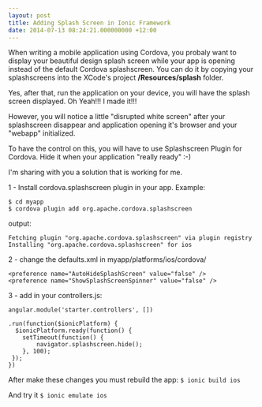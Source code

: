 ```yaml
---
layout: post
title: Adding Splash Screen in Ionic Framework
date: 2014-07-13 08:24:21.000000000 +12:00
---
```

When writing a mobile application using Cordova, you probaly want to display your beautiful design splash screen while your app is opening instead of the default Cordova splashscreen. You can do it by copying your splashscreens into the XCode's project **/Resources/splash** folder.

Yes, after that, run the application on your device, you will have the splash screen displayed. Oh Yeah!!! I made it!!!

However, you will notice a little "disrupted white screen" after your splashscreen disappear and application opening it's browser and your "webapp" initialized.

To have the control on this, you will have to use Splashscreen Plugin for Cordova. Hide it when your application "really ready" :-)  

I'm sharing with you a solution that is working for me.

1 - Install cordova.splashscreen plugin in your app. Example:

	$ cd myapp
    $ cordova plugin add org.apache.cordova.splashscreen

output:

    Fetching plugin "org.apache.cordova.splashscreen" via plugin registry
    Installing "org.apache.cordova.splashscreen" for ios


2 - change the defaults.xml in myapp/platforms/ios/cordova/

    <preference name="AutoHideSplashScreen" value="false" />
    <preference name="ShowSplashScreenSpinner" value="false" />


3 - add in your controllers.js:

    angular.module('starter.controllers', [])

    .run(function($ionicPlatform) {
      $ionicPlatform.ready(function() {
        setTimeout(function() {
            navigator.splashscreen.hide();
        }, 100);
     });
    })

After make these changes you must rebuild the app: `$ ionic build ios`

And try it `$ ionic emulate ios`
